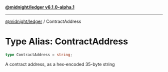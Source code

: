 [**@midnight/ledger v6.1.0-alpha.1**](../README.md)

***

[@midnight/ledger](../globals.md) / ContractAddress

# Type Alias: ContractAddress

```ts
type ContractAddress = string;
```

A contract address, as a hex-encoded 35-byte string

